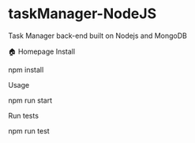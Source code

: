 # taskManager-NodeJS
Task Manager back-end built on Nodejs and MongoDB 

🏠 Homepage
Install

npm install

Usage

npm run start

Run tests

npm run test
